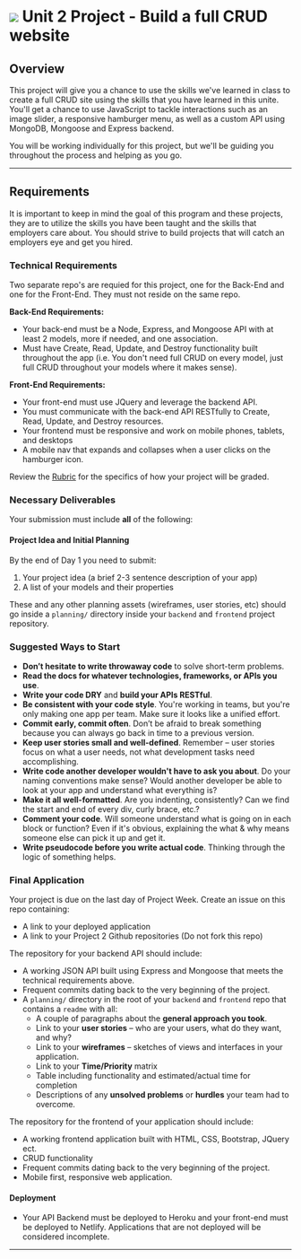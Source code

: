 # ![](https://ga-dash.s3.amazonaws.com/production/assets/logo-9f88ae6c9c3871690e33280fcf557f33.png) Unit 2 Project - Build a full CRUD website

## Overview

This project will give you a chance to use the skills we've learned in class to create a full CRUD site using the skills that you have learned in this unite. You'll get a chance to use JavaScript to tackle interactions such as an image slider, a responsive hamburger menu, as well as a custom API using MongoDB, Mongoose and Express backend.

You will be working individually for this project, but we'll be guiding you throughout the process and helping as you go.

---

## Requirements
It is important to keep in mind the goal of this program and these projects, they are to utilize the skills you have been taught and the skills that employers care about. You should strive to build projects that will catch an employers eye and get you hired.

### Technical Requirements
Two separate repo's are requied for this project, one for the Back-End and one for the Front-End. They must not reside on the same repo.

**Back-End Requirements:**

- Your back-end must be a Node, Express, and Mongoose API with at least 2
  models, more if needed, and one association.
- Must have Create, Read, Update, and Destroy functionality built throughout the
  app (i.e. You don't need full CRUD on every model, just full CRUD throughout
  your models where it makes sense).

**Front-End Requirements:**
- Your front-end must use JQuery and leverage the backend API.
- You must communicate with the back-end API RESTfully to Create, Read, Update,
  and Destroy resources.
- Your frontend must be responsive and work on mobile phones, tablets, and desktops
- A mobile nav that expands and collapses when a user clicks on the hamburger icon.

Review the [Rubric](./evaluation.md) for the specifics of how your project will
be graded.


### Necessary Deliverables
Your submission must include **all** of the following:

#### Project Idea and Initial Planning
By the end of Day 1 you need to submit:

1. Your project idea (a brief 2-3 sentence description of your app)
2. A list of your models and their properties

These and any other planning assets (wireframes, user stories, etc) should go
inside a `planning/` directory inside your `backend` and `frontend` project repository.


### Suggested Ways to Start

- **Don’t hesitate to write throwaway code** to solve short-term problems.
- **Read the docs for whatever technologies, frameworks, or APIs you use**.
- **Write your code DRY** and **build your APIs RESTful**.
- **Be consistent with your code style**. You're working in teams, but you're only making one app per team. Make sure it looks like a unified effort.
- **Commit early, commit often**. Don’t be afraid to break something because you can always go back in time to a previous version.
- **Keep user stories small and well-defined**. Remember – user stories focus on what a user needs, not what development tasks need accomplishing.
- **Write code another developer wouldn't have to ask you about**. Do your naming conventions make sense? Would another developer be able to look at your app and understand what everything is?
- **Make it all well-formatted**. Are you indenting, consistently? Can we find the start and end of every div, curly brace, etc.?
- **Comment your code**. Will someone understand what is going on in each block or function? Even if it's obvious, explaining the what & why means someone else can pick it up and get it.
- **Write pseudocode before you write actual code**. Thinking through the logic of something helps.

### Final Application

Your project is due on the last day of Project Week. Create an issue on this repo containing:

- A link to your deployed application
- A link to your Project 2 Github repositories (Do not fork this repo)

The repository for your backend API should include:

- A working JSON API built using Express and Mongoose that meets the technical requirements above.
- Frequent commits dating back to the very beginning of the project.
- A `planning/` directory in the root of your `backend` and `frontend` repo that contains a `readme` with all: 
    - A couple of paragraphs about the **general approach you took**.
    - Link to your **user stories** – who are your users, what do they want, and why?
    - Link to your **wireframes** – sketches of  views and interfaces in your application.
    - Link to your **Time/Priority** matrix 
    - Table including functionality and estimated/actual time for completion
    - Descriptions of any **unsolved problems** or **hurdles** your team had to overcome.

The repository for the frontend of your application should include:

- A working frontend application built with HTML, CSS, Bootstrap, JQuery ect.
- CRUD functionality
- Frequent commits dating back to the very beginning of the project.
- Mobile first, responsive web application.

#### Deployment

- Your API Backend must be deployed to Heroku and your front-end must be deployed to
  Netlify. Applications that are not deployed will be considered incomplete.
 
---
